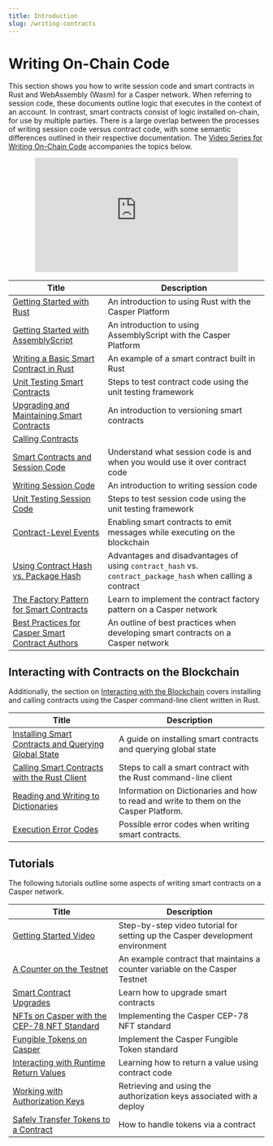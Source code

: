 ```yaml
---
title: Introduction
slug: /writing-contracts
---
```


# Writing On-Chain Code

This section shows you how to write session code and smart contracts in Rust and WebAssembly (Wasm) for a Casper network. When referring to session code, these documents outline logic that executes in the context of an account. In contrast, smart contracts consist of logic installed on-chain, for use by multiple parties. There is a large overlap between the processes of writing session code versus contract code, with some semantic differences outlined in their respective documentation. The [Video Series for Writing On-Chain Code](https://www.youtube.com/playlist?list=PL8oWxbJ-csEqi5FP87EJZViE2aLz6X1Mj) accompanies the topics below.

<p align="center">
<iframe width="400" height="225" src="https://www.youtube.com/embed/JoOjhSOnQzk" position="middle" frameborder="0" allow="accelerometer; clipboard-write; encrypted-media; gyroscope; picture-in-picture" allowfullscreen></iframe>
</p>

| Title                                       | Description                     |
| ------------------------------------------- | ------------------------------- |
|[Getting Started with Rust](./getting-started.md)| An introduction to using Rust with the Casper Platform|
|[Getting Started with AssemblyScript](./assembly-script.md) | An introduction to using AssemblyScript with the Casper Platform |
|[Writing a Basic Smart Contract in Rust](./simple-contract.md)   | An example of a smart contract built in Rust|
|[Unit Testing Smart Contracts](./testing-contracts.md)      | Steps to test contract code using the unit testing framework|
|[Upgrading and Maintaining Smart Contracts](./upgrading-contracts.md)| An introduction to versioning smart contracts|
|[Calling Contracts](./calling-contracts.md) |   |
|[Smart Contracts and Session Code](./contract-vs-session.md)       | Understand what session code is and when you would use it over contract code |
|[Writing Session Code](./writing-session-code.md)      | An introduction to writing session code|
|[Unit Testing Session Code](./testing-session-code.md)      | Steps to test session code using the unit testing framework|
|[Contract-Level Events](./emitting-contract-events.md)      | Enabling smart contracts to emit messages while executing on the blockchain |
|[Using Contract Hash vs. Package Hash](./contract-hash-vs-package-hash.md)| Advantages and disadvantages of using `contract_hash` vs. `contract_package_hash` when calling a contract|
|[The Factory Pattern for Smart Contracts](./factory-pattern.md)| Learn to implement the contract factory pattern on a Casper network |
|[Best Practices for Casper Smart Contract Authors](./best-practices.md)| An outline of best practices when developing smart contracts on a Casper network|

## Interacting with Contracts on the Blockchain

Additionally, the section on [Interacting with the Blockchain](../cli/index.md) covers installing and calling contracts using the Casper command-line client written in Rust.

| Title                                                       | Description                                                      |
| ----------------------------------------------------------- | ---------------------------------------------------------------- |
|[Installing Smart Contracts and Querying Global State](../cli/installing-contracts.md)| A guide on installing smart contracts and querying global state        |
|[Calling Smart Contracts with the Rust Client](../cli/calling-contracts.md)| Steps to call a smart contract with the Rust command-line client|
|[Reading and Writing to Dictionaries](../../concepts/dictionaries.md)| Information on Dictionaries and how to read and write to them on the Casper Platform.|
|[Execution Error Codes](../cli/execution-error-codes.md)|Possible error codes when writing smart contracts.|

## Tutorials

The following tutorials outline some aspects of writing smart contracts on a Casper network.

| Title                                                       | Description                                                      |
| ----------------------------------------------------------- | ---------------------------------------------------------------- |
|[Getting Started Video](../../resources/beginner/getting-started-tutorial.md) | Step-by-step video tutorial for setting up the Casper development environment |
|[A Counter on the Testnet](../../resources/beginner/counter-testnet/index.md)         | An example contract that maintains a counter variable on the Casper Testnet                   |
|[Smart Contract Upgrades](../../resources/beginner/upgrade-contract.md)               | Learn how to upgrade smart contracts                             |
|[NFTs on Casper with the CEP-78 NFT Standard](https://github.com/casper-ecosystem/cep-78-enhanced-nft/blob/dev/README.md) | Implementing the Casper CEP-78 NFT standard     |
|[Fungible Tokens on Casper](https://github.com/casper-ecosystem/cep18/blob/master/docs/full-tutorial.md)              | Implement the Casper Fungible Token standard                         |
|[Interacting with Runtime Return Values](../../resources/advanced/return-values-tutorial.md)| Learning how to return a value using contract code         |
|[Working with Authorization Keys](../../resources/advanced/list-auth-keys-tutorial.md)| Retrieving and using the authorization keys associated with a deploy         |
|[Safely Transfer Tokens to a Contract](../../resources/advanced/transfer-token-to-contract.md) | How to handle tokens via a contract                     |

